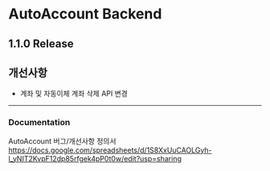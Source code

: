 # AutoAccount Backend

## 1.1.0 Release

## 개선사항
  - 계좌 및 자동이체 계좌 삭제 API 변경


---

### Documentation
AutoAccount 버그/개선사항 정의서
https://docs.google.com/spreadsheets/d/1S8XxUuCAOLGyh-l_yNIT2KvpF12dp85rfgek4pP0t0w/edit?usp=sharing 